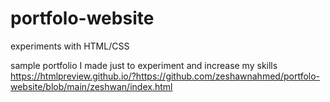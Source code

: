 # portfolo-website
experiments with HTML/CSS

sample portfolio I made just to experiment and increase my skills 
https://htmlpreview.github.io/?https://github.com/zeshawnahmed/portfolo-website/blob/main/zeshwan/index.html
